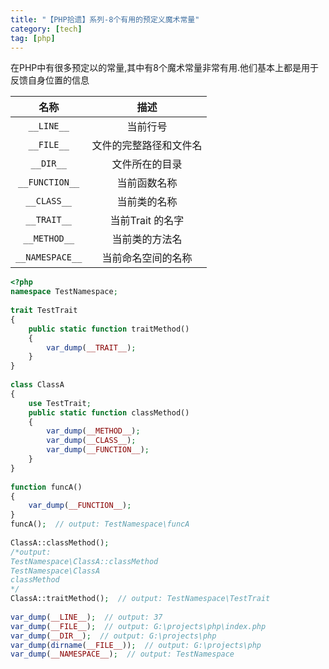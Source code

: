 ```yaml
---
title: "【PHP拾遗】系列-8个有用的预定义魔术常量"
category: [tech]
tag: [php]
---
```



在PHP中有很多预定以的常量,其中有8个魔术常量非常有用.他们基本上都是用于反馈自身位置的信息

|         名称        |          描述          |
|:-------------------:|:----------------------:|
|    ```__LINE__```   |        当前行号        |
|    ```__FILE__```   | 文件的完整路径和文件名 |
|    ```__DIR__```    |     文件所在的目录     |
|  ```__FUNCTION__``` |      当前函数名称      |
|   ```__CLASS__```   |      当前类的名称      |
|   ```__TRAIT__```   |    当前Trait 的名字    |
|   ```__METHOD__```  |     当前类的方法名     |
| ```__NAMESPACE__``` |   当前命名空间的名称   |

```php
<?php
namespace TestNamespace;
 
trait TestTrait
{
    public static function traitMethod()
    {
        var_dump(__TRAIT__);
    }
}
 
class ClassA
{
    use TestTrait;
    public static function classMethod()
    {
        var_dump(__METHOD__);
        var_dump(__CLASS__);
        var_dump(__FUNCTION__);
    }
}
 
function funcA()
{
    var_dump(__FUNCTION__);
}
funcA();  // output: TestNamespace\funcA
 
ClassA::classMethod();
/*output:
TestNamespace\ClassA::classMethod
TestNamespace\ClassA
classMethod
*/
ClassA::traitMethod();  // output: TestNamespace\TestTrait
 
var_dump(__LINE__);  // output: 37
var_dump(__FILE__);  // output: G:\projects\php\index.php
var_dump(__DIR__);  // output: G:\projects\php
var_dump(dirname(__FILE__));  // output: G:\projects\php
var_dump(__NAMESPACE__);  // output: TestNamespace
```